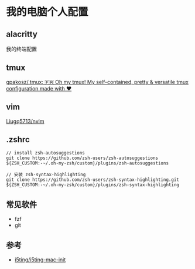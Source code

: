 # 我的电脑个人配置

## alacritty

我的终端配置

## tmux

[gpakosz/.tmux: 🇫🇷 Oh my tmux! My self-contained, pretty & versatile tmux configuration made with ❤️](https://github.com/gpakosz/.tmux)

## vim

[Liugq5713/nvim](https://github.com/Liugq5713/nvim)

## .zshrc

```
// install zsh-autosuggestions
git clone https://github.com/zsh-users/zsh-autosuggestions ${ZSH_CUSTOM:-~/.oh-my-zsh/custom}/plugins/zsh-autosuggestions

// 安装 zsh-syntax-highlighting
git clone https://github.com/zsh-users/zsh-syntax-highlighting.git ${ZSH_CUSTOM:-~/.oh-my-zsh/custom}/plugins/zsh-syntax-highlighting
```

## 常见软件

- fzf
- git

## 参考

- [i5ting/i5ting-mac-init](https://github.com/i5ting/i5ting-mac-init)
